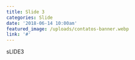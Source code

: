 ```yaml
---
title: Slide 3
categories: Slide
date: '2018-06-14 10:00am'
featured_image: /uploads/contatos-banner.webp
link: '#'
---
```

sLIDE3
